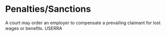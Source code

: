 # Penalties/Sanctions

A court may order an employer to compensate a prevailing claimant for lost wages or beneﬁts. USERRA